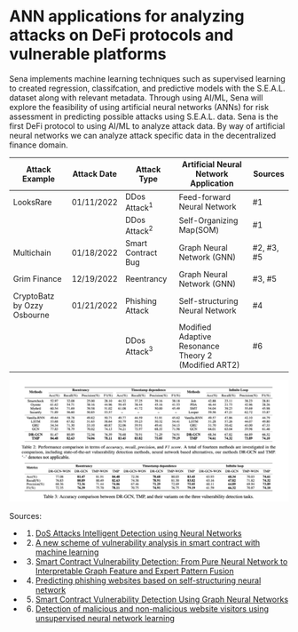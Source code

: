 # ANN applications for analyzing attacks on DeFi protocols and vulnerable platforms

Sena implements machine learning techniques such as supervised learning to created regression, classifcation, and predictive models with the S.E.A.L. dataset along with relevant metadata. Through using AI/ML, Sena will explore the feasibility of using artificial neural networks (ANNs) for risk assessment in predicting possible attacks using S.E.A.L. data. Sena is the first DeFi protocol to using AI/ML to analyze attack data. By way of artificial neural networks we can analyze attack specific data in the decentralized finance domain.

|Attack Example | Attack Date | Attack Type  | Artificial Neural Network Application | Sources |  
|-----------| -------- | ------------- | -------------- | ----------- |
| LooksRare| 01/11/2022 |  DDos Attack<sup>1</sup>  | Feed-forward Neural Network   | #1 |
| | |  DDos Attack<sup>2</sup> | Self-Organizing Map(SOM) | #1 |
| Multichain | 01/18/2022 | Smart Contract Bug  | Graph Neural Network (GNN)  | #2, #3, #5  |
| Grim Finance | 12/19/2022 | Reentrancy | Graph Neural Network (GNN) |#3, #5 |
| CryptoBatz by Ozzy Osbourne | 01/21/2022 | Phishing Attack | Self-structuring Neural Network | #4 |
| | |  DDos Attack<sup>3</sup>   | Modified Adaptive Resonance Theory 2 (Modified ART2) | #6 |


<!-- image -->
<p style="text-align:center;">
  <img src="attacks-transformers.png" alt="tensor flow" width="800" class="center" style="margin-right: 5px;"/>
</p>


Sources:
- 1. [DoS Attacks Intelligent Detection using Neural Networks](https://reader.elsevier.com/reader/sd/pii/S1319157806800029?token=2EF11E26C870D27055A3E24E1E9E5FA0BBE72443A8FAB2CAC51BA87B480D569CF612869DB9F56B18D546E3FC4AAAE771&originRegion=us-east-1&originCreation=20220128064013)
- 2. [A new scheme of vulnerability analysis in smart contract with machine learning](https://link.springer.com/article/10.1007/s11276-020-02379-z)
- 3. [Smart Contract Vulnerability Detection: From Pure Neural Network to Interpretable Graph Feature and Expert Pattern Fusion](https://arxiv.org/abs/2106.09282)
- 4. [Predicting phishing websites based on self-structuring neural network](https://link.springer.com/article/10.1007/s00521-013-1490-z)
- 5. [Smart Contract Vulnerability Detection Using Graph Neural Networks](https://www.ijcai.org/Proceedings/2020/0454.pdf)
- 6. [Detection of malicious and non-malicious website visitors using unsupervised neural network learning](https://www.sciencedirect.com/science/article/abs/pii/S1568494612003778)
